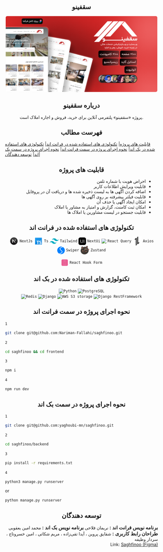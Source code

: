 <!-- Title -->
<div align="center">
  <h2>
    سقفینو
  </h2>

  <img src="./README_assets/image/Cover.png" alt="Cover" style="width: 500px; height: auto; border-radius: 5px" />
</div>

<!-- About -->

<div align="center">
  <h2>
    درباره سقفینو
  </h2>
  <p>
   پروژه «سقفینو» پلتفرمی آنلاین برای خرید، فروش و اجاره املاک است.
  </p>
</div>

<!-- Table of Contents -->

<div align="center">
  <h2>
    فهرست مطالب
  </h2>
</div>

[قابلیت های پروژه](#project_Features)|
[تکنولوژی های استفاده شده در فرانت اند](#technologiesـusedـinـfrontend)|
[تکنولوژی های استفاده شده در بک اند](#technologiesـusedـinـbackend)|
[نحوه اجرای پروژه در سمت فرانت اند](#how_to_run_frontend)|
[نحوه اجرای پروژه در سمت بک اند](#how_to_run_backend)|
[توسعه دهندگان](#developers)|

<!-- Project Features -->

<div align="center">
  <h2 id="project_Features">
    قابلیت های پروژه
  </h2>
</div>

<div dir="rtl">
  <ul>
    <li>احراض هویت با شماره تلفن</li>
    <li>قابلیت ویرایش اطلاعات کاربر</li>
    <li>اضافه کردن آگهی ها به لیست ‌‌‌ذخیره شده ها و دریافت آن در پروفایل</li>
    <li>قابلیت فیلتر پیشرفته بر روی آگهی ها</li>
    <li>امکان ایجاد آگهی یا حذف آن</li>
    <li>امکان ثبت کامنت، گزارش و امتیاز به مشاور یا املاک</li>
    <li>قابلیت جستجو در لیست مشاورین یا املاک ها</li>
  </ul>
</div>

<!-- Technologies Used In Frontend -->

<div align="center">
  <h2 id="technologiesـusedـinـfrontend">تکنولوژی های استفاده شده در فرانت اند</h2>

<img width="30" align="center" src="./README_assets/icon/NextJs.png"> `NextJs`
<img width="30" align="center" src="./README_assets/icon/Ts.png"> `Ts`
<img width="30" align="center" src="./README_assets/icon/Tailwind.png"> `Tailwind`
<img width="25" align="center" src="./README_assets/icon/NextUi.png"> `NextUi`
<img width="25" align="center" src="./README_assets/icon/React-query.ico"> `React Query`
<img width="30" align="center" src="./README_assets/icon/Axios.png"> `Axios`
<img width="25" align="center" src="./README_assets/icon/Swiper.svg"> `Swiper`
<img width="30" align="center" src="./README_assets/icon/Zustand.png"> `Zustand`

<img width="25" align="center" src="./README_assets/icon/React-Hook-Form.png"> `React Hook Form`

</div>

<!-- Technologies Used In Backend -->

<div align="center">
  <h2 id="technologiesـusedـinـbackend">تکنولوژی های استفاده شده در بک اند</h2>

  <img width="30" align="center" src="https://skillicons.dev/icons?i=python">`Python`
  <img width="30" align="center" src="https://skillicons.dev/icons?i=postgres">`PostgreSQL`  
  <img width="30" align="center" src="https://skillicons.dev/icons?i=redis">`Redis`
  <img width="30" align="center" src="https://skillicons.dev/icons?i=django">`Django` 
  <img width="30" align="center" src="https://skillicons.dev/icons?i=aws">`AWS S3 storage`
  <img width="30" align="center" src="https://skillicons.dev/icons?i=django">`Django RestFramework`

  <!-- BackEnd -->

</div>

<!-- How to Run FrontEnd -->

<div>
  <h2 align="center" id="how_to_run_frontend">نحوه اجرای پروژه در سمت فرانت اند</h2>

  `1`
```bash
git clone git@github.com:Nariman-Fallahi/saghfinoo.git
```
`2`
```bash
cd saghfinoo && cd frontend
```
`3`
```bash
npm i
```
`4`
```bash
npm run dev
```

</div>

<!-- How to Run BackEnd -->

  <h2 align="center" id="how_to_run_backend">نحوه اجرای پروژه در سمت بک اند</h2>

  `1`
```bash
git clone git@github.com:yaghoubi-mn/saghfinoo.git
```

`2`
```bash
cd saghfinoo/backend
```
`3`
```bash
pip install -r requirements.txt
```
`4`
```bash
python3 manage.py runserver
```
or
```bash
python manage.py runserver
```

</div>

<!-- Developers -->

<div align="center">
  <h2 id="developers">
    توسعه دهندگان
  </h2>
</div>

<div dir="rtl">
  <h3 style="display: inline;">برنامه نویس فرانت اند : </h3>
   <span>نریمان فلاحی</span>

<h3 style="display: inline;">برنامه نویس بک اند : </h3>
    <span>محمد امین یعقوبی</span>

<h3 style="display: inline;">طراحان رابط کاربری : </h3>
    <span>شقایق پروین </span>، 
    <span>آیدا تقی‌زاده </span>،
    <span>مریم شکاتی </span>،
    <span>امین خسروتاج </span>،
    <span>سردار وظیفه </span>
    <br><span>Link: <a href="https://www.figma.com/design/rYySk0zqhnrBcDnP8l9Afk/🏡Saghfinoo---Real-Estate-Website-(Community)">Saghfinoo (Figma)</a></span>
</div>

